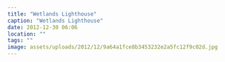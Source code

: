 ```yaml
---
title: "Wetlands Lighthouse"
caption: "Wetlands Lighthouse"
date: 2012-12-30 06:06
location: ""
tags: ""
image: assets/uploads/2012/12/9a64a1fce8b3453232e2a5fc12f9c02d.jpg
---
```

